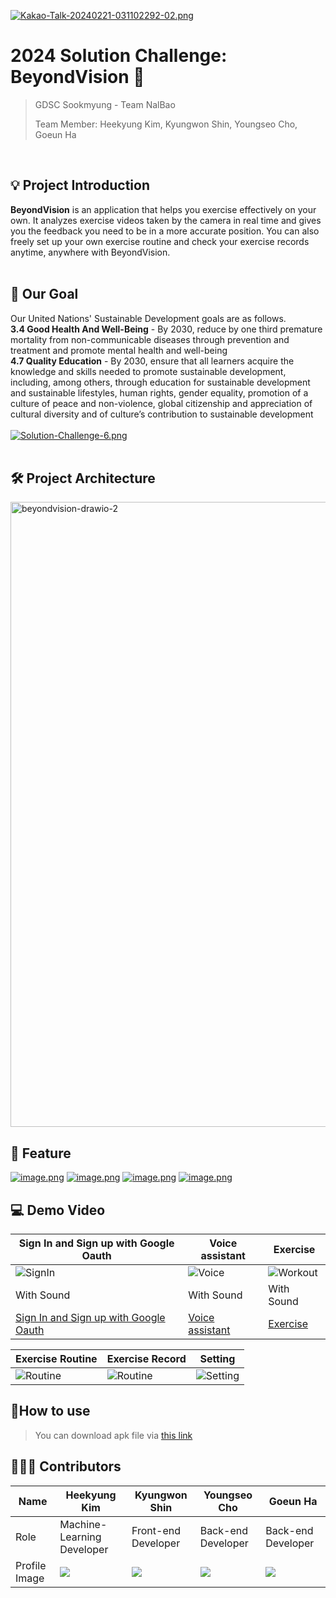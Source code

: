 [![Kakao-Talk-20240221-031102292-02.png](https://i.postimg.cc/vmNT288v/Kakao-Talk-20240221-031102292-02.png)](https://postimg.cc/TynTp6Dy)

# 2024 Solution Challenge: BeyondVision 📘

> GDSC Sookmyung - Team NalBao
>
> Team Member: Heekyung Kim, Kyungwon Shin, Youngseo Cho, Goeun Ha
<br>



## 💡 Project Introduction

**BeyondVision** is an application that helps you exercise effectively on your own. It analyzes exercise videos taken by the camera in real time and gives you the feedback you need to be in a more accurate position. You can also freely set up your own exercise routine and check your exercise records anytime, anywhere with BeyondVision.
<br>
<br>


## 🎯 Our Goal
Our United Nations' Sustainable Development goals are as follows.
<br>
**3.4 Good Health And Well-Being** - By 2030, reduce by one third premature mortality from non-communicable diseases through prevention and treatment and promote mental health and well-being
<br>
**4.7 Quality Education** - By 2030, ensure that all learners acquire the knowledge and skills needed to promote sustainable development, including, among others, through education for sustainable development and sustainable lifestyles, human rights, gender equality, promotion of a culture of peace and non-violence, global citizenship and appreciation of cultural diversity and of culture’s contribution to sustainable development<br>
<br>
[![Solution-Challenge-6.png](https://i.postimg.cc/y8sSLxSj/Solution-Challenge-6.png)](https://postimg.cc/Czr11F7n)<br>
<br>


## 🛠 Project Architecture
<img src="https://i.ibb.co/YQkcPZJ/beyondvision-drawio-2.png" alt="beyondvision-drawio-2" border="0" width="1000"></a>


## 📸 Feature
[![image.png](https://i.postimg.cc/NMp5GSS8/image.png)](https://postimg.cc/Hc8pBZpj)
[![image.png](https://i.postimg.cc/jSP2nLBS/image.png)](https://postimg.cc/CRMSWLF3)
[![image.png](https://i.postimg.cc/PJ0fPj4D/image.png)](https://postimg.cc/fSjQr11W)
[![image.png](https://i.postimg.cc/440x86g3/image.png)](https://postimg.cc/8shGcrs8)


## 💻 Demo Video
|Sign In and Sign up with Google Oauth        |Voice assistant                 |Exercise                           | 
|---|---|---| 
|![SignIn](https://github.com/BeyondVision-NalBao/2024-BeyondVision-SolutionChallenge/assets/93874872/7f447b11-2222-416d-a21c-8e2894c699b4) |![Voice](https://github.com/BeyondVision-NalBao/2024-BeyondVision-SolutionChallenge/assets/93874872/a9ed54e8-e79a-4ec1-9b15-cd36150022cf) |![Workout ](https://github.com/BeyondVision-NalBao/2024-BeyondVision-SolutionChallenge/assets/93874872/46efe4e3-b2cb-475b-a77c-781432ed60e5) 
|With Sound      |With Sound              |With Sound                           | 
|[Sign In and Sign up with Google Oauth](https://drive.google.com/file/d/1wqNQnDHsYEUqTFZbUAm_S_9ywbi0bhpA/view?usp=sharing)        |[Voice assistant ](https://drive.google.com/file/d/1z4Kbvog8DjcLS-i3MQsrSCxz0CDZKtSN/view?usp=sharing)                |[Exercise ](https://drive.google.com/file/d/1VsWg-875UiQVhRXz3tFemRDVomjOE88e/view?usp=sharing)                          | 

| Exercise Routine          | Exercise Record                      | Setting                           | 
|---|---|---| 
| ![Routine](https://github.com/BeyondVision-NalBao/2024-BeyondVision-SolutionChallenge/assets/93874872/111f117a-8568-45e2-9bab-3439eb6baf4b) | ![Routine](https://github.com/BeyondVision-NalBao/2024-BeyondVision-SolutionChallenge/assets/93874872/ec4195cc-780b-4f23-993a-2fb3c4cb829d) | ![Setting](https://github.com/BeyondVision-NalBao/2024-BeyondVision-SolutionChallenge/assets/93874872/792a87e9-2a67-4421-85b1-454492472855)|


## 📱How to use
> You can download apk file via [this link](https://drive.google.com/file/d/1GragJ6g3PyAqQ4yLERRJ5zwyfF3i29HT/view?usp=sharing)



## 👩🏻‍💻 Contributors

| Name          | Heekyung Kim                        | Kyungwon Shin                           | Youngseo Cho                                                | Goeun Ha                                        |
| ------------- | --------------------------------- | --------------------------------- | --------------------------------------------------------- | --------------------------------------------------------- |
| Role          | Machine-Learning Developer               | Front-end Developer               | Back-end Developer                                     | Back-end Developer                                 |
| Profile Image | ![](https://avatars.githubusercontent.com/u/71302565?v=4) | ![](https://avatars.githubusercontent.com/u/93874872?v=4) | ![](https://avatars.githubusercontent.com/u/90203803?v=4) | ![](https://avatars.githubusercontent.com/u/93965468?v=4) |

